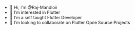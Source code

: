 - 👋 Hi, I’m @Raj-Mandloii
- 👀 I’m interested in Flutter 
- 🌱 I’m a self taught Flutter Developer
- 💞️ I’m looking to collaborate on Flutter Opne Source Projects


<!---
Raj-Mandloii/Raj-Mandloii is a ✨ special ✨ repository because its `README.md` (this file) appears on your GitHub profile.
You can click the Preview link to take a look at your changes.
--->
